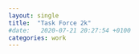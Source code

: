 ```yaml
---
layout: single
title:  "Task Force 2k"
#date:   2020-07-21 20:27:54 +0100
categories: work
---
```


# 
